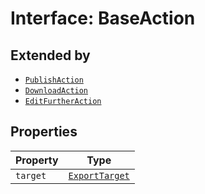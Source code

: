 # Interface: BaseAction

## Extended by

- [`PublishAction`](../../export-config-types/interfaces/publish-action.md)
- [`DownloadAction`](../../export-config-types/interfaces/download-action.md)
- [`EditFurtherAction`](../../export-config-types/interfaces/edit-further-action.md)

## Properties

| Property | Type |
| ------ | ------ |
| `target` | [`ExportTarget`](../../export-config-types/type-aliases/export-target.md) |
